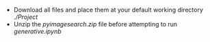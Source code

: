 - Download all files and place them at your default working directory *./Project*
- Unzip the *pyimagesearch.zip* file before attempting to run *generative.ipynb*

